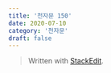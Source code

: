 ```yaml
---
title: '천자문 150'
date: 2020-07-10
category: '천자문'
draft: false
---
```



> Written with [StackEdit](https://stackedit.io/).
<!--stackedit_data:
eyJoaXN0b3J5IjpbLTIxMDcyNjQ2MjZdfQ==
-->